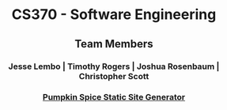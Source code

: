 <link href="Test.css" rel="stylesheet"></link>

# <center> **CS370 - Software Engineering** </center>

## <center> Team Members </center>

### <center> Jesse Lembo | Timothy Rogers | Joshua Rosenbaum | Christopher Scott </center>

### <center> [Pumpkin Spice Static Site Generator](https://github.com/blurryjoshy/python-ssg/tree/master) </center>
